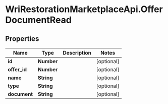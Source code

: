 # WriRestorationMarketplaceApi.OfferDocumentRead

## Properties
Name | Type | Description | Notes
------------ | ------------- | ------------- | -------------
**id** | **Number** |  | [optional] 
**offer_id** | **Number** |  | [optional] 
**name** | **String** |  | [optional] 
**type** | **String** |  | [optional] 
**document** | **String** |  | [optional] 


